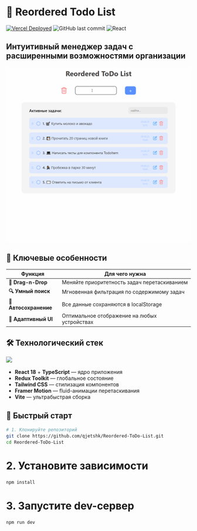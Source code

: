 # 📝 Reordered Todo List 

[![Vercel Deployed](https://img.shields.io/badge/Live_Demo-000?style=for-the-badge&logo=vercel&logoColor=white)](https://reordered-todo-list.vercel.app/)
![GitHub last commit](https://img.shields.io/github/last-commit/qjetshk/Reordered-ToDo-List?style=for-the-badge)
![React](https://img.shields.io/badge/React-18-blue?style=for-the-badge&logo=react)

## Интуитивный менеджер задач с расширенными возможностями организации

![Demo Preview](./demo.gif)

## 🌟 Ключевые особенности
| Функция | Для чего нужна |
|---------|----------|
| **🧩 Drag-n-Drop** | Меняйте приоритетность задач перетаскиванием |
| **🔍 Умный поиск** | Мгновенная фильтрация по содержимому задач |
| **💾 Автосохранение** | Все данные сохраняются в localStorage |
| **📱 Адаптивный UI** | Оптимальное отображение на любых устройствах |

## 🛠 Технологический стек
<div>
  <img src="https://skillicons.dev/icons?i=react,typescript,redux,tailwind,vite" />
</div>


- **React 18** + **TypeScript** — ядро приложения
- **Redux Toolkit** — глобальное состояние
- **Tailwind CSS** — стилизация компонентов
- **Framer Motion** — fluid-анимации перетаскивания
- **Vite** — ультрабыстрая сборка

## 🚀 Быстрый старт

```bash
# 1. Клонируйте репозиторий
git clone https://github.com/qjetshk/Reordered-ToDo-List.git
cd Reordered-ToDo-List
```

# 2. Установите зависимости
```bash
npm install
```

# 3. Запустите dev-сервер
```bash
npm run dev
```
